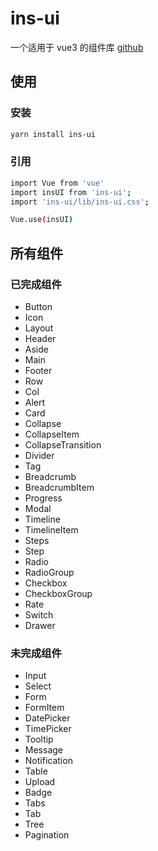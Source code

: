 # ins-ui

一个适用于 vue3 的组件库 [github](https://github.com/GuoJikun/ignis-ui)

## 使用

### 安装

```bash
yarn install ins-ui
```

### 引用

```bash
import Vue from 'vue'
import insUI from 'ins-ui';
import 'ins-ui/lib/ins-ui.css';

Vue.use(insUI)
```

## 所有组件

### 已完成组件

-   Button
-   Icon
-   Layout
-   Header
-   Aside
-   Main
-   Footer
-   Row
-   Col
-   Alert
-   Card
-   Collapse
-   CollapseItem
-   CollapseTransition
-   Divider
-   Tag
-   Breadcrumb
-   BreadcrumbItem
-   Progress
-   Modal
-   Timeline
-   TimelineItem
-   Steps
-   Step
-   Radio
-   RadioGroup
-   Checkbox
-   CheckboxGroup
-   Rate
-   Switch
-   Drawer

### 未完成组件

-   Input
-   Select
-   Form
-   FormItem
-   DatePicker
-   TimePicker
-   Tooltip
-   Message
-   Notification
-   Table
-   Upload
-   Badge
-   Tabs
-   Tab
-   Tree
-   Pagination
